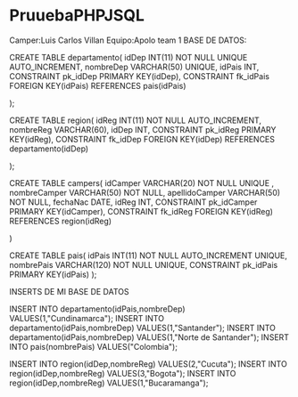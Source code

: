 # PruuebaPHPJSQL
Camper:Luis Carlos Villan
Equipo:Apolo team 1
BASE DE DATOS:

CREATE TABLE 
departamento(
	idDep INT(11) NOT NULL UNIQUE AUTO_INCREMENT,
	nombreDep VARCHAR(50) UNIQUE,
	idPais INT,
	CONSTRAINT pk_idDep PRIMARY KEY(idDep),
	CONSTRAINT fk_idPais FOREIGN KEY(idPais) REFERENCES pais(idPais)

);

CREATE TABLE 
region(
	idReg INT(11) NOT NULL AUTO_INCREMENT,
	nombreReg VARCHAR(60),
	idDep INT,
	CONSTRAINT pk_idReg PRIMARY KEY(idReg),
	CONSTRAINT fk_idDep FOREIGN KEY(idDep) REFERENCES departamento(idDep)
	
);

CREATE TABLE 
campers(
	idCamper VARCHAR(20) NOT NULL UNIQUE ,
	nombreCamper VARCHAR(50) NOT NULL,
	apellidoCamper VARCHAR(50) NOT NULL,
	fechaNac DATE,
	idReg INT,
	CONSTRAINT pk_idCamper PRIMARY KEY(idCamper),
	CONSTRAINT fk_idReg FOREIGN KEY(idReg) REFERENCES region(idReg)
	
	

)





CREATE TABLE
  pais(
        idPais INT(11) NOT NULL AUTO_INCREMENT UNIQUE,
        nombrePais VARCHAR(120) NOT NULL UNIQUE,
        CONSTRAINT pk_idPais PRIMARY KEY(idPais)
    );





INSERTS DE MI BASE DE DATOS

INSERT INTO departamento(idPais,nombreDep) VALUES(1,"Cundinamarca");
INSERT INTO departamento(idPais,nombreDep) VALUES(1,"Santander");
INSERT INTO departamento(idPais,nombreDep) VALUES(1,"Norte de Santander");
INSERT INTO pais(nombrePais) VALUES("Colombia");

INSERT INTO region(idDep,nombreReg) VALUES(2,"Cucuta");
INSERT INTO region(idDep,nombreReg) VALUES(3,"Bogota");
INSERT INTO region(idDep,nombreReg) VALUES(1,"Bucaramanga");


